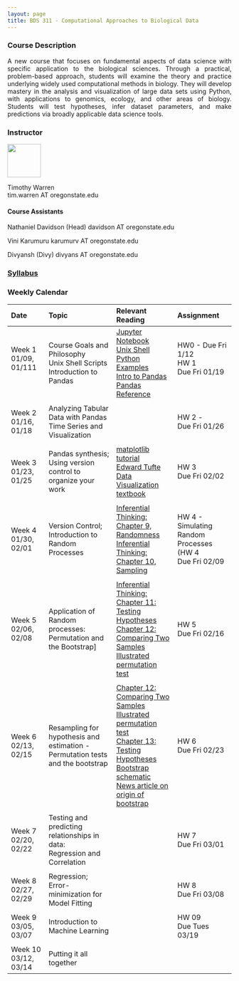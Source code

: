 ```yaml
---
layout: page
title: BDS 311 - Computational Approaches to Biological Data
---
```


### Course Description
 <!---
  will replace this image
 <img src="./assets/images/covidtrace_color_rev-01.png" width="390" height="270" align='right'/> 
-->
 <div style="text-align: justify"> 
 A new course that focuses on fundamental aspects of data science with specific application to the biological sciences. Through a practical, problem-based approach, students will examine the theory and practice underlying widely used computational methods in biology. They will develop mastery in the analysis and visualization of large data sets using Python, with applications to genomics, ecology, and other areas of biology. Students will test hypotheses, infer dataset parameters, and make predictions via broadly applicable data science tools. 
</div>   

### Instructor
<img src="./assets/images/twheadshot_square.jpg" width="75" height="75" align='center'/>      

Timothy Warren  
tim.warren AT oregonstate.edu         

#### Course Assistants
<!---
 <img src="./assets/images/arsheadshot.jpg" width="75" height = "75" align='center'/>
-->
Nathaniel Davidson (Head)
davidson AT oregonstate.edu

Vini Karumuru
karumurv AT oregonstate.edu

Divyansh (Divy)
divyans AT oregonstate.edu


### [Syllabus](./syllabus_24.md)


### Weekly Calendar  

|Date                                  | Topic                             |  Relevant Reading                     | Assignment                                 |
|:-----------------------------        |:--------------------------------- |:------------------------------------  |:----------------------                      |
| Week 1 <br />01/09, 01/111&nbsp; &nbsp; &nbsp;&nbsp;&nbsp;| Course Goals and Philosophy <br />Unix Shell Scripts <br /> Introduction to Pandas&nbsp; &nbsp; &nbsp;| [Jupyter Notebook](https://www.e-education.psu.edu/geog489/node/2204)&nbsp; &nbsp; &nbsp;&nbsp; &nbsp;&nbsp; &nbsp;<br>[Unix Shell](https://swcarpentry.github.io/shell-novice/) <br> [Python Examples](https://nbviewer.jupyter.org/urls/bitbucket.org/hrojas/learn-pandas/raw/master/lessons/Python_101.ipynb) &nbsp; &nbsp;  <br> [Intro to Pandas](http://swcarpentry.github.io/python-novice-gapminder/) <br> [Pandas Reference](https://pandas.pydata.org/pandas-docs/stable/user_guide/10min.html)| HW0 - Due Fri 1/12 <br>HW 1 <br/> Due Fri 01/19 &nbsp; &nbsp; |
|        |                |         |            |
| Week 2 <br /> 01/16, 01/18    | Analyzing Tabular Data with Pandas  <br />Time Series and Visualization | <!---[Lists](https://swcarpentry.github.io/python-novice-gapminder/11-lists/index.html)<br>[Numpy arrays <br> (Inferential Thinking Chap. 5)](https://inferentialthinking.com/chapters/05/Sequences.html)<br>[Loops and Functions in Pandas](https://datacarpentry.org/python-ecology-lesson/06-loops-and-functions/)    -->                               | HW 2 -  <br/> Due Fri 01/26 |
|     |    |     |      |
| Week 3 <br /> 01/23, 01/25    | Pandas synthesis; Using version control to organize your work  |[matplotlib tutorial](https://matplotlib.org/stable/tutorials/index.html#tutorials)<br>[Edward Tufte](https://www.edwardtufte.com/tufte/)<br>  [Data Visualization textbook](https://clauswilke.com/dataviz/)                                                           | HW 3 <br/> Due Fri 02/02|
|     |    |     |      |
| Week 4 <br /> 01/30, 02/01    |Version Control; Introduction to Random Processes|[Inferential Thinking: Chapter 9, Randomness](https://inferentialthinking.com/chapters/09/Randomness.html)<br>[Inferential Thinking: Chapter 10, Sampling](https://inferentialthinking.com/chapters/10/Sampling_and_Empirical_Distributions.html)<br>                            | HW 4 - Simulating Random Processes  (HW 4 <br/> Due Fri 02/09|
|     |    |     |      |
| Week 5 <br /> 02/06, 02/08    |Application of Random processes: Permutation and the Bootstrap]|[Inferential Thinking: Chapter 11: Testing Hypotheses](https://inferentialthinking.com/chapters/11/Testing_Hypotheses.html)<br>[Chapter 12: Comparing Two Samples](https://inferentialthinking.com/chapters/12/Comparing_Two_Samples.html)<br>[Illustrated permutation test](https://www.jwilber.me/permutationtest/)     | HW 5  <br/> Due Fri 02/16 |
|     |    |     |      |
|  Week 6 <br /> 02/13, 02/15   |  Resampling for hypothesis and estimation - Permutation tests and the bootstrap |[Chapter 12: Comparing Two Samples](https://inferentialthinking.com/chapters/12/Comparing_Two_Samples.html)<br>[Illustrated permutation test](https://www.jwilber.me/permutationtest/)<br>[Chapter 13: Testing Hypotheses](https://inferentialthinking.com/chapters/13/Estimation.html)<br>[Bootstrap schematic](https://online.stat.psu.edu/stat555/node/119/)<br>[News article on origin of bootstrap](https://www.nytimes.com/1988/11/08/science/theorist-applies-computer-power-to-uncertainty-in-statistics.html)                                                  | HW 6  <br/> Due Fri 02/23 |
|     |    |     |      |
|  Week 7 <br /> 02/20, 02/22   |  Testing and predicting relationships in data: <br />Regression and Correlation  |<!---[Inferential Thinking: Chapter 11: Testing Hypotheses](https://inferentialthinking.com/chapters/11/Testing_Hypotheses.html)<br>[Chapter 12: Comparing Two Samples](https://inferentialthinking.com/chapters/12/Comparing_Two_Samples.html)<br>[Illustrated permutation test](https://www.jwilber.me/permutationtest/)    -->                                                  | HW 7 <br/> Due Fri 03/01 |
|     |    |     |      |
| Week 8 <br /> 02/27, 02/29    |Regression; Error-minimization for Model Fitting |        | HW 8<br/> Due Fri 03/08 |
|     |    |     |      |
| Week 9 <br /> 03/05, 03/07   |Introduction to Machine Learning |                                  | HW 09  <br/> Due Tues 03/19 |
|     |    |     |      |
| Week 10 <br /> 03/12, 03/14    | Putting it all together   |                                     |  |


